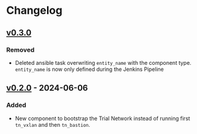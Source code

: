 # Changelog

## [v0.3.0]
### Removed
- Deleted ansible task overwriting `entity_name` with the component type. `entity_name` is now only defined during the Jenkins Pipeline

## [v0.2.0] - 2024-06-06
### Added
- New component to bootstrap the Trial Network instead of running first `tn_vxlan` and then `tn_bastion`.

<!-- Change latest version value at every release -->
[v0.3.0]: https://github.com/6G-SANDBOX/6G-Library/compare/v0.2.1...v0.3.0
[v0.2.0]: https://github.com/6G-SANDBOX/6G-Library/compare/v0.1.0...v0.2.0



<!-- FIELDS PER VERSION -->
<!--
### Added

- New features

### Changed

- Changes in existing functionality

### Deprecated

- Soon-to-be removed features

### Removed

- Removed features

### Fixed

- Bug fixes

### Security

- Vulnerability warnings
-->